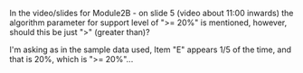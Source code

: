 In the video/slides for Module2B - on slide 5 (video about 11:00 inwards) the algorithm parameter for support level of ">= 20%" is mentioned, however, should this be just ">" (greater than)?

I'm asking as in the sample data used, Item "E" appears 1/5 of the time, and that is 20%, which is ">= 20%"...


